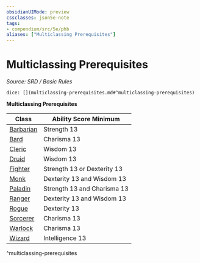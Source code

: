 ```yaml
---
obsidianUIMode: preview
cssclasses: json5e-note
tags:
- compendium/src/5e/phb
aliases: ["Multiclassing Prerequisites"]
---
```

# Multiclassing Prerequisites
*Source: SRD / Basic Rules* 

`dice: [](multiclassing-prerequisites.md#^multiclassing-prerequisites)`

**Multiclassing Prerequisites**

| Class | Ability Score Minimum |
|-------|-----------------------|
| [Barbarian](barbarian.md) | Strength 13 |
| [Bard](bard.md) | Charisma 13 |
| [Cleric](cleric.md) | Wisdom 13 |
| [Druid](dnd5e-markdown-main/compendium/classes/druid.md) | Wisdom 13 |
| [Fighter](fighter.md) | Strength 13 or Dexterity 13 |
| [Monk](monk.md) | Dexterity 13 and Wisdom 13 |
| [Paladin](paladin.md) | Strength 13 and Charisma 13 |
| [Ranger](ranger.md) | Dexterity 13 and Wisdom 13 |
| [Rogue](rogue.md) | Dexterity 13 |
| [Sorcerer](sorcerer.md) | Charisma 13 |
| [Warlock](warlock.md) | Charisma 13 |
| [Wizard](wizard.md) | Intelligence 13 |
^multiclassing-prerequisites